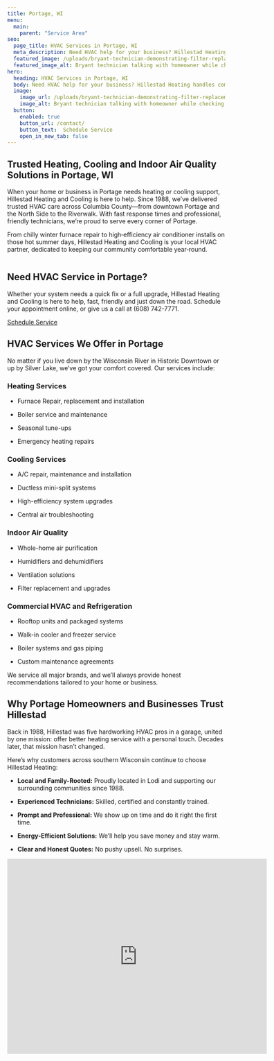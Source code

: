 ```yaml
---
title: Portage, WI
menu:
  main:
    parent: "Service Area"
seo:
  page_title: HVAC Services in Portage, WI
  meta_description: Need HVAC help for your business? Hillestad Heating handles commercial heating, cooling, refrigeration and more. Trusted in Wisconsin since 1988.
  featured_image: /uploads/bryant-technician-demonstrating-filter-replacement-1000.jpg
  featured_image_alt: Bryant technician talking with homeowner while checking air filter and furnace
hero: 
  heading: HVAC Services in Portage, WI
  body: Need HVAC help for your business? Hillestad Heating handles commercial heating, cooling, refrigeration and more. Trusted in Wisconsin since 1988.
  image: 
    image_url: /uploads/bryant-technician-demonstrating-filter-replacement
    image_alt: Bryant technician talking with homeowner while checking air filter and furnace
  button:
    enabled: true
    button_url: /contact/ 
    button_text:  Schedule Service
    open_in_new_tab: false
---
```


## Trusted Heating, Cooling and Indoor Air Quality Solutions in Portage, WI

When your home or business in Portage needs heating or cooling support, Hillestad Heating and Cooling is here to help. Since 1988, we’ve delivered trusted HVAC care across Columbia County—from downtown Portage and the North Side to the Riverwalk. With fast response times and professional, friendly technicians, we’re proud to serve every corner of Portage.

From chilly winter furnace repair to high‑efficiency air conditioner installs on those hot summer days, Hillestad Heating and Cooling is your local HVAC partner, dedicated to keeping our community comfortable year‑round.

<div class="breakout bg-black flow">
  <span class="brand-divider">
      <img src="/uploads/tarkenton-arrow-logomark-up.png" alt="">
  </span>
  <h2 class="no-margin">Need HVAC Service in Portage?</h2>

Whether your system needs a quick fix or a full upgrade, Hillestad Heating and Cooling is here to help, fast, friendly and just down the road. Schedule your appointment online, or give us a call at (608) 742-7771.

  <a class="btn btn--primary" href="/contact/">Schedule Service</a>

</div>

## HVAC Services We Offer in Portage

No matter if you live down by the Wisconsin River in Historic Downtown or up by Silver Lake, we’ve got your comfort covered. Our services include:

### Heating Services

* Furnace Repair, replacement and installation

* Boiler service and maintenance

* Seasonal tune-ups

* Emergency heating repairs

### Cooling Services

* A/C repair, maintenance and installation 

* Ductless mini-split systems 

* High-efficiency system upgrades

* Central air troubleshooting 

### Indoor Air Quality

* Whole-home air purification

* Humidifiers and dehumidifiers

* Ventilation solutions

* Filter replacement and upgrades

### Commercial HVAC and Refrigeration

* Rooftop units and packaged systems

* Walk-in cooler and freezer service

* Boiler systems and gas piping

* Custom maintenance agreements

We service all major brands, and we’ll always provide honest recommendations tailored to your home or business.

## Why Portage Homeowners and Businesses Trust Hillestad

Back in 1988, Hillestad was five hardworking HVAC pros in a garage, united by one mission: offer better heating service with a personal touch. Decades later, that mission hasn’t changed.

Here’s why customers across southern Wisconsin continue to choose Hillestad Heating:

* **Local and Family-Rooted:** Proudly located in Lodi and supporting our
surrounding communities since 1988.

* **Experienced Technicians:** Skilled, certified and constantly trained.

* **Prompt and Professional:** We show up on time and do it right the first time.

* **Energy-Efficient Solutions:** We’ll help you save money and stay warm.

* **Clear and Honest Quotes:** No pushy upsell. No surprises.

<iframe src="https://www.google.com/maps/embed?pb=!1m18!1m12!1m3!1d23131.878662097373!2d-89.48732748529476!3d43.554779600828226!2m3!1f0!2f0!3f0!3m2!1i1024!2i768!4f13.1!3m3!1m2!1s0x88072142e278caa7%3A0xe87ae504fd6cf193!2sPortage%2C%20WI%2053901!5e0!3m2!1sen!2sus!4v1745200723622!5m2!1sen!2sus" width="600" height="450" style="border:0;" allowfullscreen="" loading="lazy" referrerpolicy="no-referrer-when-downgrade"></iframe>